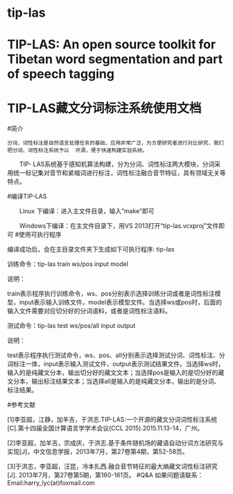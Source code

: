 ﻿# tip-las
TIP-LAS: An open source toolkit for Tibetan word segmentation and part of speech tagging
===============
TIP-LAS藏文分词标注系统使用文档
===============
#简介

    分词、词性标注是自然语言处理任务的基础，应用非常广泛，为方便研究者进行对比研究，我们把分词、词性标注系统予以  开源，便于快速构建实验系统。
　　TIP- LAS系统基于感知机算法构建，分为分词、词性标注两大模块，分词采用统一标记集对音节和紧缩词进行标注，词性标注融合音节特征，具有领域无关等特点。

#编译TIP-LAS 

　　Linux  下编译：进入主文件目录，输入”make”即可 
  
　　Windows下编译：在主文件目录下，用VS 2013打开“tip-las.vcxproj”文件即可
#使用可执行程序

编译成功后，会在主目录文件夹下生成如下可执行程序: tip-las

训练命令：tip-las train  ws/pos  input  model 

说明：

train表示程序执行训练命令，ws、pos分别表示选择训练分词或者是词性标注模型，input表示输入训练文件，model表示模型文件。当选择ws或pos时，后面的输入文件需要对应切分好的分词语料，或者是词性标注语料。

测试命令：tip-las test  ws/pos/all  input  output

说明：

test表示程序执行测试命令，ws、pos、all分别表示选择测试分词、词性标注、分词标注一体，input表示输入测试文件，output表示测试结果文件。当选择ws时，输入的是纯藏文分本，输出切分好的藏文文本；当选择pos是输入的是切分好的藏文分本，输出标注结果文本；当选择all是输入的是纯藏文分本，输出的是分词、标注结果。

#参考文献

[1]李亚超，江静，加羊吉，于洪志.TIP-LAS:一个开源的藏文分词词性标注系统[C].第十四届全国计算语言学学术会议(CCL 2015).2015.11.13-14，广州。

[2]李亚超，加羊吉，宗成庆，于洪志.基于条件随机场的藏语自动分词方法研究与实现[J]，中文信息学报，2013年7月，第27卷第4期，第52-58页。

[3]于洪志，李亚超，汪昆，冷本扎西.融合音节特征的最大熵藏文词性标注研究[J]. 2013年7月，第27卷第5期，第160-161页。
#Q&A
如果问题请联系：Email:harry_lyc(at)foxmail.com
